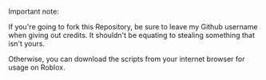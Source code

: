 Important note:

If you're going to fork this Repository, be sure to leave my Github username when giving out credits. It shouldn't be equating to stealing something that isn't yours.

Otherwise, you can download the scripts from your internet browser for usage on Roblox.